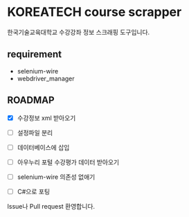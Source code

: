 # KOREATECH course scrapper

한국기술교육대학교 수강강좌 정보 스크래핑 도구입니다.

## requirement

- selenium-wire
- webdriver_manager

## ROADMAP

- [x] 수강정보 xml 받아오기 
- [ ] 설정파일 분리
- [ ] 데이터베이스에 삽입
- [ ] 아우누리 포털 수강평가 데이터 받아오기
- [ ] selenium-wire 의존성 없애기
- [ ] C#으로 포팅



Issue나 Pull request 환영합니다.